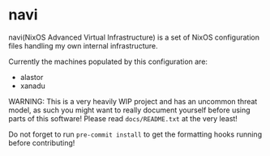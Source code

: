 navi
=====
navi(NixOS Advanced Virtual Infrastructure) is a set of NixOS configuration
files handling my own internal infrastructure.

Currently the machines populated by this configuration are:

* alastor
* xanadu

WARNING: This is a very heavily WIP project and has an uncommon threat model, as
such you might want to really document yourself before using parts of this
software! Please read `docs/README.txt` at the very least!


Do not forget to run `pre-commit install` to get the formatting hooks running
before contributing!
